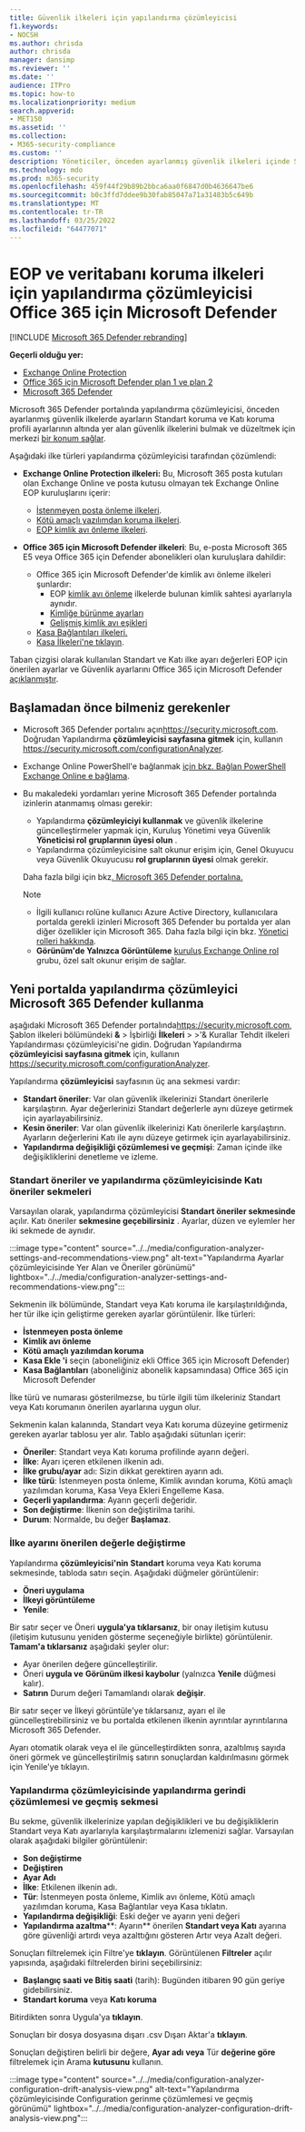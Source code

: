 ```yaml
---
title: Güvenlik ilkeleri için yapılandırma çözümleyicisi
f1.keywords:
- NOCSH
ms.author: chrisda
author: chrisda
manager: dansimp
ms.reviewer: ''
ms.date: ''
audience: ITPro
ms.topic: how-to
ms.localizationpriority: medium
search.appverid:
- MET150
ms.assetid: ''
ms.collection:
- M365-security-compliance
ms.custom: ''
description: Yöneticiler, önceden ayarlanmış güvenlik ilkeleri içinde Standart koruma ve Katı koruma ayarlarında yer alan ayarların altında yer alan güvenlik ilkelerini bulmak ve düzeltmek için yapılandırma çözümleyicisi'ni kullanmayı öğrenebilir.
ms.technology: mdo
ms.prod: m365-security
ms.openlocfilehash: 459f44f29b89b2bbca6aa0f6847d0b4636647be6
ms.sourcegitcommit: b0c3ffd7ddee9b30fab85047a71a31483b5c649b
ms.translationtype: MT
ms.contentlocale: tr-TR
ms.lasthandoff: 03/25/2022
ms.locfileid: "64477071"
---
```

# <a name="configuration-analyzer-for-protection-policies-in-eop-and-microsoft-defender-for-office-365"></a>EOP ve veritabanı koruma ilkeleri için yapılandırma çözümleyicisi Office 365 için Microsoft Defender

[!INCLUDE [Microsoft 365 Defender rebranding](../includes/microsoft-defender-for-office.md)]

**Geçerli olduğu yer:**
- [Exchange Online Protection](exchange-online-protection-overview.md)
- [Office 365 için Microsoft Defender plan 1 ve plan 2](defender-for-office-365.md)
- [Microsoft 365 Defender](../defender/microsoft-365-defender.md)

Microsoft 365 Defender portalında yapılandırma çözümleyicisi, önceden ayarlanmış güvenlik ilkelerde ayarların Standart koruma ve Katı koruma profili ayarlarının altında yer alan güvenlik ilkelerini bulmak ve düzeltmek için merkezi [bir konum sağlar](preset-security-policies.md).

Aşağıdaki ilke türleri yapılandırma çözümleyicisi tarafından çözümlendi:

- **Exchange Online Protection ilkeleri:** Bu, Microsoft 365 posta kutuları olan Exchange Online ve posta kutusu olmayan tek Exchange Online EOP kuruluşlarını içerir:
  - [İstenmeyen posta önleme ilkeleri](configure-your-spam-filter-policies.md).
  - [Kötü amaçlı yazılımdan koruma ilkeleri](configure-anti-malware-policies.md).
  - [EOP kimlik avı önleme ilkeleri](set-up-anti-phishing-policies.md#spoof-settings).

- **Office 365 için Microsoft Defender ilkeleri**: Bu, e-posta Microsoft 365 E5 veya Office 365 için Defender abonelikleri olan kuruluşlara dahildir:
  - Office 365 için Microsoft Defender'de kimlik avı önleme ilkeleri şunlardır:
    - EOP [kimlik avı önleme](set-up-anti-phishing-policies.md#spoof-settings) ilkelerde bulunan kimlik sahtesi ayarlarıyla aynıdır.
    - [Kimliğe bürünme ayarları](set-up-anti-phishing-policies.md#impersonation-settings-in-anti-phishing-policies-in-microsoft-defender-for-office-365)
    - [Gelişmiş kimlik avı eşikleri](set-up-anti-phishing-policies.md#advanced-phishing-thresholds-in-anti-phishing-policies-in-microsoft-defender-for-office-365)
  - [Kasa Bağlantıları ilkeleri.](set-up-safe-links-policies.md)
  - [Kasa İlkeleri'ne tıklayın](set-up-safe-attachments-policies.md).

Taban çizgisi olarak kullanılan Standart ve Katı ilke ayarı değerleri EOP için önerilen ayarlar ve Güvenlik ayarlarını Office 365 için Microsoft Defender [açıklanmıştır](recommended-settings-for-eop-and-office365.md).

## <a name="what-do-you-need-to-know-before-you-begin"></a>Başlamadan önce bilmeniz gerekenler

- Microsoft 365 Defender portalını açın<https://security.microsoft.com>. Doğrudan Yapılandırma **çözümleyicisi sayfasına gitmek** için, kullanın <https://security.microsoft.com/configurationAnalyzer>.

- Exchange Online PowerShell'e bağlanmak [için bkz. Bağlan PowerShell Exchange Online e bağlama](/powershell/exchange/connect-to-exchange-online-powershell).

- Bu makaledeki yordamları yerine Microsoft 365 Defender portalında izinlerin atanmamış olması gerekir:
  - Yapılandırma **çözümleyiciyi kullanmak** ve güvenlik ilkelerine güncelleştirmeler yapmak için, Kuruluş Yönetimi veya Güvenlik **Yöneticisi rol** **gruplarının üyesi olun** .
  - Yapılandırma çözümleyicisine salt okunur erişim için, Genel Okuyucu veya Güvenlik Okuyucusu **rol gruplarının** **üyesi** olmak gerekir.

  Daha fazla bilgi için bkz[. Microsoft 365 Defender portalına.](permissions-microsoft-365-security-center.md)

  > [!NOTE]
  >
  > - İlgili kullanıcı rolüne kullanıcı Azure Active Directory, kullanıcılara portalda gerekli izinleri Microsoft 365 Defender bu portalda yer alan diğer özellikler  için Microsoft 365. Daha fazla bilgi için bkz. [Yönetici rolleri hakkında](../../admin/add-users/about-admin-roles.md).
  > - **Görünüm'de Yalnızca Görüntüleme** [kuruluş Exchange Online rol](/Exchange/permissions-exo/permissions-exo#role-groups) grubu, özel salt okunur erişim de sağlar.

## <a name="use-the-configuration-analyzer-in-the-microsoft-365-defender-portal"></a>Yeni portalda yapılandırma çözümleyici Microsoft 365 Defender kullanma

aşağıdaki Microsoft 365 Defender portalında<https://security.microsoft.com>, Şablon  ilkeleri bölümündeki **&** \> İşbirliği  **İlkeleri** \> \>'& Kurallar Tehdit ilkeleri Yapılandırması çözümleyicisi'ne gidin. Doğrudan Yapılandırma **çözümleyicisi sayfasına gitmek** için, kullanın <https://security.microsoft.com/configurationAnalyzer>.

Yapılandırma **çözümleyicisi** sayfasının üç ana sekmesi vardır:

- **Standart öneriler**: Var olan güvenlik ilkelerinizi Standart önerilerle karşılaştırın. Ayar değerlerinizi Standart değerlerle aynı düzeye getirmek için ayarlayabilirsiniz.
- **Kesin öneriler**: Var olan güvenlik ilkelerinizi Katı önerilerle karşılaştırın. Ayarların değerlerini Katı ile aynı düzeye getirmek için ayarlayabilirsiniz.
- **Yapılandırma değişikliği çözümlemesi ve geçmişi**: Zaman içinde ilke değişikliklerini denetleme ve izleme.

### <a name="standard-recommendations-and-strict-recommendations-tabs-in-the-configuration-analyzer"></a>Standart öneriler ve yapılandırma çözümleyicisinde Katı öneriler sekmeleri

Varsayılan olarak, yapılandırma çözümleyicisi **Standart öneriler sekmesinde** açılır. Katı öneriler **sekmesine geçebilirsiniz** . Ayarlar, düzen ve eylemler her iki sekmede de aynıdır.

:::image type="content" source="../../media/configuration-analyzer-settings-and-recommendations-view.png" alt-text="Yapılandırma Ayarlar çözümleyicisinde Yer Alan ve Öneriler görünümü" lightbox="../../media/configuration-analyzer-settings-and-recommendations-view.png":::

Sekmenin ilk bölümünde, Standart veya Katı koruma ile karşılaştırıldığında, her tür ilke için geliştirme gereken ayarlar görüntülenir. İlke türleri:

- **İstenmeyen posta önleme**
- **Kimlik avı önleme**
- **Kötü amaçlı yazılımdan koruma**
- **Kasa Ekle 'i** seçin (aboneliğiniz ekli Office 365 için Microsoft Defender)
- **Kasa Bağlantıları** (aboneliğiniz abonelik kapsamındasa) Office 365 için Microsoft Defender

İlke türü ve numarası gösterilmezse, bu türle ilgili tüm ilkeleriniz Standart veya Katı korumanın önerilen ayarlarına uygun olur.

Sekmenin kalan kalanında, Standart veya Katı koruma düzeyine getirmeniz gereken ayarlar tablosu yer alır. Tablo aşağıdaki sütunları içerir:

- **Öneriler**: Standart veya Katı koruma profilinde ayarın değeri.
- **İlke**: Ayarı içeren etkilenen ilkenin adı.
- **İlke grubu/ayar** adı: Sizin dikkat gerektiren ayarın adı.
- **İlke türü**: İstenmeyen posta önleme, Kimlik avından koruma, Kötü amaçlı yazılımdan koruma, Kasa Veya Ekleri Engelleme Kasa.
- **Geçerli yapılandırma**: Ayarın geçerli değeridir.
- **Son değiştirme**: İlkenin son değiştirilma tarihi.
- **Durum**: Normalde, bu değer **Başlamaz**.

### <a name="change-a-policy-setting-to-the-recommended-value"></a>İlke ayarını önerilen değerle değiştirme

Yapılandırma **çözümleyicisi'nin** **Standart** koruma veya Katı koruma sekmesinde, tabloda satırı seçin. Aşağıdaki düğmeler görüntülenir:

- **Öneri uygulama**
- **İlkeyi görüntüleme**
- **Yenile**:

Bir satır seçer ve Öneri **uygula'ya tıklarsanız**, bir onay iletişim kutusu (iletişim kutusunu yeniden gösterme seçeneğiyle birlikte) görüntülenir. **Tamam'a tıklarsanız** aşağıdaki şeyler olur:

- Ayar önerilen değere güncelleştirilir.
- Öneri **uygula ve** **Görünüm ilkesi kaybolur** (yalnızca **Yenile** düğmesi kalır).
- **Satırın** Durum değeri Tamamlandı olarak **değişir**.

Bir satır seçer ve İlkeyi  görüntüle'ye tıklarsanız, ayarı el ile güncelleştirebilirsiniz ve bu portalda etkilenen ilkenin ayrıntılar ayrıntılarına Microsoft 365 Defender.

Ayarı otomatik olarak veya el ile güncelleştirdikten sonra,  azaltılmış sayıda öneri görmek ve güncelleştirilmiş satırın sonuçlardan kaldırılmasını görmek için Yenile'ye tıklayın.

### <a name="configuration-drift-analysis-and-history-tab-in-the-configuration-analyzer"></a>Yapılandırma çözümleyicisinde yapılandırma gerindi çözümlemesi ve geçmiş sekmesi

Bu sekme, güvenlik ilkelerinize yapılan değişiklikleri ve bu değişikliklerin Standart veya Katı ayarlarıyla karşılaştırmalarını izlemenizi sağlar. Varsayılan olarak aşağıdaki bilgiler görüntülenir:

- **Son değiştirme**
- **Değiştiren**
- **Ayar Adı**
- **İlke**: Etkilenen ilkenin adı.
- **Tür**: İstenmeyen posta önleme, Kimlik avı önleme, Kötü amaçlı yazılımdan koruma, Kasa Bağlantılar veya Kasa tıklatın.
- **Yapılandırma değişikliği**: Eski değer ve ayarın yeni değeri
- **Yapılandırma azaltma****: Ayarın** önerilen **Standart veya Katı** ayarına göre güvenliği artırdı veya azalttığını gösteren Artır veya Azalt değeri.

Sonuçları filtrelemek için Filtre'ye **tıklayın**. Görüntülenen **Filtreler** açılır yapısında, aşağıdaki filtrelerden birini seçebilirsiniz:

- **Başlangıç saati** **ve Bitiş saati** (tarih): Bugünden itibaren 90 gün geriye gidebilirsiniz.
- **Standart koruma** veya **Katı koruma**

Bitirdikten sonra Uygula'ya **tıklayın**.

Sonuçları bir dosya dosyasına dışarı .csv Dışarı Aktar'a **tıklayın**.

Sonuçları değiştiren belirli bir değere, **Ayar adı** **veya** Tür **değerine göre** filtrelemek için Arama **kutusunu** kullanın.

:::image type="content" source="../../media/configuration-analyzer-configuration-drift-analysis-view.png" alt-text="Yapılandırma çözümleyicisinde Configuration gerinme çözümlemesi ve geçmiş görünümü" lightbox="../../media/configuration-analyzer-configuration-drift-analysis-view.png":::
